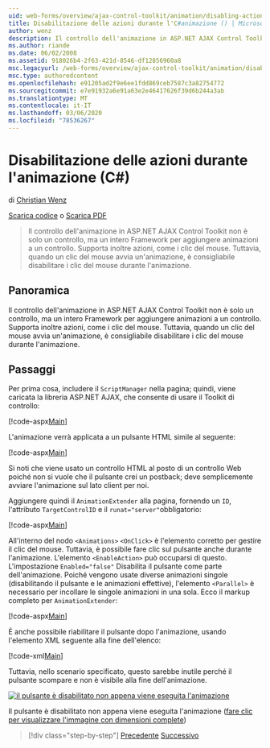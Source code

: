 ```yaml
---
uid: web-forms/overview/ajax-control-toolkit/animation/disabling-actions-during-animation-cs
title: Disabilitazione delle azioni durante l'C#animazione () | Microsoft Docs
author: wenz
description: Il controllo dell'animazione in ASP.NET AJAX Control Toolkit non è solo un controllo, ma un intero Framework per aggiungere animazioni a un controllo. Supporta inoltre l'azione...
ms.author: riande
ms.date: 06/02/2008
ms.assetid: 918026b4-2f63-421d-8546-df12856960a8
msc.legacyurl: /web-forms/overview/ajax-control-toolkit/animation/disabling-actions-during-animation-cs
msc.type: authoredcontent
ms.openlocfilehash: e91205ad2f9e6ee1fdd869ceb7587c3a82754772
ms.sourcegitcommit: e7e91932a6e91a63e2e46417626f39d6b244a3ab
ms.translationtype: MT
ms.contentlocale: it-IT
ms.lasthandoff: 03/06/2020
ms.locfileid: "78536267"
---
```

# <a name="disabling-actions-during-animation-c"></a>Disabilitazione delle azioni durante l'animazione (C#)

di [Christian Wenz](https://github.com/wenz)

[Scarica codice](https://download.microsoft.com/download/f/9/a/f9a26acd-8df4-4484-8a18-199e4598f411/Animation7.cs.zip) o [Scarica PDF](https://download.microsoft.com/download/6/7/1/6718d452-ff89-4d3f-a90e-c74ec2d636a3/animation7CS.pdf)

> Il controllo dell'animazione in ASP.NET AJAX Control Toolkit non è solo un controllo, ma un intero Framework per aggiungere animazioni a un controllo. Supporta inoltre azioni, come i clic del mouse. Tuttavia, quando un clic del mouse avvia un'animazione, è consigliabile disabilitare i clic del mouse durante l'animazione.

## <a name="overview"></a>Panoramica

Il controllo dell'animazione in ASP.NET AJAX Control Toolkit non è solo un controllo, ma un intero Framework per aggiungere animazioni a un controllo. Supporta inoltre azioni, come i clic del mouse. Tuttavia, quando un clic del mouse avvia un'animazione, è consigliabile disabilitare i clic del mouse durante l'animazione.

## <a name="steps"></a>Passaggi

Per prima cosa, includere il `ScriptManager` nella pagina; quindi, viene caricata la libreria ASP.NET AJAX, che consente di usare il Toolkit di controllo:

[!code-aspx[Main](disabling-actions-during-animation-cs/samples/sample1.aspx)]

L'animazione verrà applicata a un pulsante HTML simile al seguente:

[!code-aspx[Main](disabling-actions-during-animation-cs/samples/sample2.aspx)]

Si noti che viene usato un controllo HTML al posto di un controllo Web poiché non si vuole che il pulsante crei un postback; deve semplicemente avviare l'animazione sul lato client per noi.

Aggiungere quindi il `AnimationExtender` alla pagina, fornendo un `ID`, l'attributo `TargetControlID` e il `runat="server"`obbligatorio:

[!code-aspx[Main](disabling-actions-during-animation-cs/samples/sample3.aspx)]

All'interno del nodo `<Animations>` `<OnClick>` è l'elemento corretto per gestire il clic del mouse. Tuttavia, è possibile fare clic sul pulsante anche durante l'animazione. L'elemento `<EnableAction>` può occuparsi di questo. L'impostazione `Enabled="false"` Disabilita il pulsante come parte dell'animazione. Poiché vengono usate diverse animazioni singole (disabilitando il pulsante e le animazioni effettive), l'elemento `<Parallel>` è necessario per incollare le singole animazioni in una sola. Ecco il markup completo per `AnimationExtender`:

[!code-aspx[Main](disabling-actions-during-animation-cs/samples/sample4.aspx)]

È anche possibile riabilitare il pulsante dopo l'animazione, usando l'elemento XML seguente alla fine dell'elenco:

[!code-xml[Main](disabling-actions-during-animation-cs/samples/sample5.xml)]

Tuttavia, nello scenario specificato, questo sarebbe inutile perché il pulsante scompare e non è visibile alla fine dell'animazione.

[![il pulsante è disabilitato non appena viene eseguita l'animazione](disabling-actions-during-animation-cs/_static/image2.png)](disabling-actions-during-animation-cs/_static/image1.png)

Il pulsante è disabilitato non appena viene eseguita l'animazione ([fare clic per visualizzare l'immagine con dimensioni complete](disabling-actions-during-animation-cs/_static/image3.png))

> [!div class="step-by-step"]
> [Precedente](animating-in-response-to-user-interaction-cs.md)
> [Successivo](triggering-an-animation-in-another-control-cs.md)
